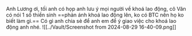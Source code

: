 Anh Lương ơi, tối anh có họp anh lưu ý mọi người về khoá lao động, cô Vân có nói 1 số thiền sinh ==phản ánh khoá lao động lên, ko có BTC nên họ ko biết làm gì.== Có gì anh chia sẻ để anh em để ý giao việc cho khoá lao động anh nhé. 
![[../Vault/Screenshot from 2024-08-29 16-40-09.png]]
